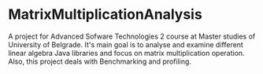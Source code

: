 # MatrixMultiplicationAnalysis
A project for Advanced Sofware Technologies 2 course at Master studies of University of Belgrade. It's main goal is to analyse and examine different linear algebra Java libraries and focus on matrix multiplication operation. Also, this project deals with Benchmarking and profiling.
